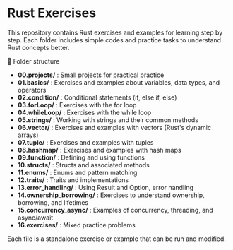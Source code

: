 # Rust Exercises
This repository contains Rust exercises and examples for learning step by step.
Each folder includes simple codes and practice tasks to understand Rust concepts better.

📂 Folder structure
- **00.projects/** : Small projects for practical practice
- **01.basics/** : Exercises and examples about variables, data types, and operators
- **02.condition/** : Conditional statements (if, else if, else)
- **03.forLoop/** : Exercises with the for loop
- **04.whileLoop/** : Exercises with the while loop
- **05.strings/** : Working with strings and their common methods
- **06.vector/** : Exercises and examples with vectors (Rust's dynamic arrays)
- **07.tuple/** : Exercises and examples with tuples
- **08.hashmap/** : Exercises and examples with hash maps
- **09.function/** : Defining and using functions
- **10.structs/** : Structs and associated methods
- **11.enums/** : Enums and pattern matching
- **12.traits/** : Traits and implementations
- **13.error_handling/** : Using Result and Option, error handling
- **14.ownership_borrowing/** : Exercises to understand ownership, borrowing, and lifetimes
- **15.concurrency_async/** : Examples of concurrency, threading, and async/await
- **16.exercises/** : Mixed practice problems

Each file is a standalone exercise or example that can be run and modified.
